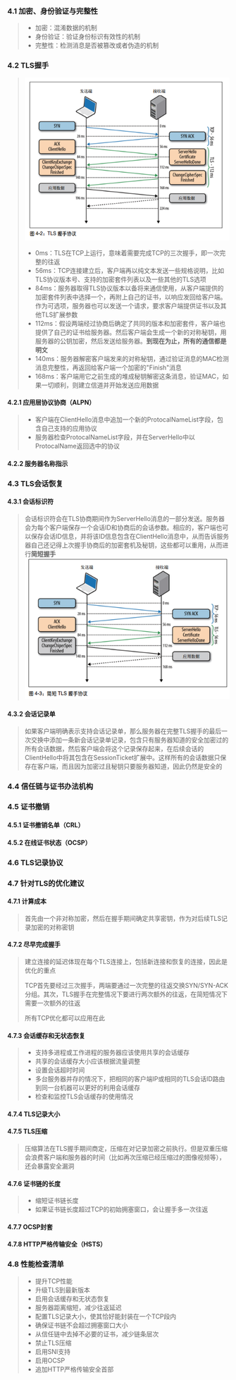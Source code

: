 ### 4.1 加密、身份验证与完整性
> - 加密：混淆数据的机制
> - 身份验证：验证身份标识有效性的机制
> - 完整性：检测消息是否被篡改或者伪造的机制

### 4.2 TLS握手
> ![image](https://raw.githubusercontent.com/weikano/NoteResources/master/WEB-Guide/4.png) 
> - 0ms：TLS在TCP上运行，意味着需要完成TCP的三次握手，即一次完整的往返
> - 56ms：TCP连接建立后，客户端再以纯文本发送一些规格说明，比如TLS协议版本号、支持的加密套件列表以及一些其他的TLS选项
> - 84ms：服务器取得TLS协议版本以备将来通信使用，从客户端提供的加密套件列表中选择一个，再附上自己的证书，以响应发回给客户端。作为可选项，服务器也可以发送一个请求，要求客户端提供证书以及其他TLS扩展参数
> - 112ms：假设两端经过协商后确定了共同的版本和加密套件，客户端也提供了自己的证书给服务器。然后客户端会生成一个新的对称秘钥，用服务器的公钥加密，然后发送给服务器。**到现在为止，所有的通信都是明文**
> - 140ms：服务器解密客户端发来的对称秘钥，通过验证消息的MAC检测消息完整性，再返回给客户端一个加密的"Finish"消息
> - 168ms：客户端用它之前生成的堆成秘钥解密这条消息，验证MAC，如果一切顺利，则建立信道并开始发送应用数据

#### 4.2.1 应用层协议协商（ALPN）
> - 客户端在ClientHello消息中追加一个新的ProtocalNameList字段，包含自己支持的应用协议
> - 服务器检查ProtocalNameList字段，并在ServerHello中以ProtocalName返回选中的协议
#### 4.2.2 服务器名称指示

### 4.3 TLS会话恢复
#### 4.3.1 会话标识符
> 会话标识符会在TLS协商期间作为ServerHello消息的一部分发送。服务器会为每个客户端保存一个会话ID和协商后的会话参数。相应的，客户端也可以保存会话ID信息，并将该ID信息包含在ClientHello消息中，从而告诉服务器自己还记得上次握手协商后的加密套机及秘钥，这些都可以重用，从而进行**简短握手**
> ![image](https://raw.githubusercontent.com/weikano/NoteResources/master/WEB-Guide/5.png)

#### 4.3.2 会话记录单
> 如果客户端明确表示支持会话记录单，那么服务器在完整TLS握手的最后一次交换中添加一条新会话记录单记录，包含只有服务器知道的安全加密过的所有会话数据，然后客户端会将这个记录保存起来，在后续会话的ClientHello中将其包含在SessionTicket扩展中。这样所有的会话数据只保存在客户端，而且因为加密过且秘钥只要服务器知道，因此仍然是安全的

### 4.4 信任链与证书办法机构
### 4.5 证书撤销
#### 4.5.1 证书撤销名单（CRL）
#### 4.5.2 在线证书状态（OCSP）

### 4.6 TLS记录协议
### 4.7 针对TLS的优化建议
#### 4.7.1 计算成本
> 首先由一个非对称加密，然后在握手期间确定共享密钥，作为对后续TLS记录加密的对称密钥
#### 4.7.2 尽早完成握手
> 建立连接的延迟体现在每个TLS连接上，包括新连接和恢复的连接，因此是优化的重点
>
> TCP首先要经过三次握手，两端要通过一次完整的往返交换SYN/SYN-ACK分组。其次，TLS握手在完整情况下要进行两次额外的往返，在简短情况下需要一次额外的往返
>
> 所有TCP优化都可以应用在此
#### 4.7.3 会话缓存和无状态恢复
> - 支持多进程或工作进程的服务器应该使用共享的会话缓存
> - 共享的会话缓存大小应该根据流量调整
> - 设置会话超时时间
> - 多台服务器并存的情况下，把相同的客户端IP或相同的TLS会话ID路由到同一台机器可以更好的利用会话缓存
> - 检查和监控TLS会话缓存的使用情况
#### 4.7.4 TLS记录大小
#### 4.7.5 TLS压缩
> 压缩算法在TLS握手期间商定，压缩在对记录加密之前执行。但是双重压缩会浪费客户端和服务器的时间（比如再次压缩已经压缩过的图像视频等），还会暴露安全漏洞
#### 4.7.6 证书链的长度
> - 缩短证书链长度
> - 如果证书链长度超过TCP的初始拥塞窗口，会让握手多一次往返
#### 4.7.7 OCSP封套
#### 4.7.8 HTTP严格传输安全（HSTS）
### 4.8 性能检查清单
> - 提升TCP性能
> - 升级TLS到最新版本
> - 启用会话缓存和无状态恢复
> - 服务器距离缩短，减少往返延迟
> - 配置TLS记录大小，使其恰好能封装在一个TCP段内
> - 确保证书链不会超过拥塞窗口大小
> - 从信任链中去掉不必要的证书，减少链条层次
> - 禁止TLS压缩
> - 启用SNI支持
> - 启用OCSP
> - 追加HTTP严格传输安全首部




